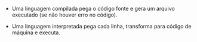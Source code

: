 * Uma linguagem compilada pega o código fonte e gera um arquivo executado (se não houver erro no código).

* Uma linguagem interpretada pega cada linha, transforma para código de máquina e executa.
